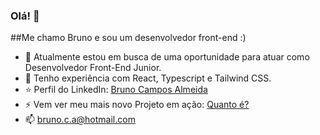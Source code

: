 ### Olá! 👋

##Me chamo Bruno e sou um desenvolvedor front-end :)

- 🔭 Atualmente estou em busca de uma oportunidade para atuar como Desenvolvedor Front-End Junior.
- 🌱 Tenho experiência com React, Typescript e Tailwind CSS.
- :star: Perfil do LinkedIn: [Bruno Campos Almeida](https://www.linkedin.com/in/bruno-campos-almeida-58ab2996/)
- ⚡ Vem ver meu mais novo Projeto em ação: [Quanto é?](https://bruno8campos.github.io/quanto-e/)
- 📫 bruno.c.a@hotmail.com
<!--
**bruno8campos/bruno8campos** is a ✨ _special_ ✨ repository because its `README.md` (this file) appears on your GitHub profile.

Here are some ideas to get you started:


-->
